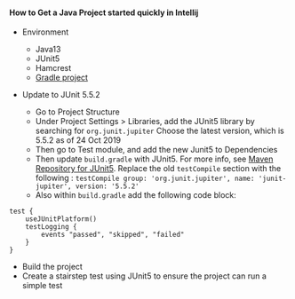 #### How to Get a Java Project started quickly in Intellij

* Environment 
  - Java13
  - JUnit5
  - Hamcrest
  - [Gradle project](https://www.jetbrains.com/help/idea/work-with-gradle-projects.html)

* Update to JUnit 5.5.2
  - Go to Project Structure 
  - Under Project Settings > Libraries, add the JUnit5 library by searching for `org.junit.jupiter` Choose the latest version, which is 5.5.2 as of 24 Oct 2019
  - Then go to Test module, and add the new Junit5 to Dependencies 
  - Then update `build.gradle` with JUnit5. For more info, see [Maven Repository for JUnit5](https://mvnrepository.com/artifact/org.junit.jupiter/junit-jupiter/5.5.2). Replace the old `testCompile` section with the following : ```testCompile group: 'org.junit.jupiter', name: 'junit-jupiter', version: '5.5.2'```
  - Also within `build.gradle` add the following code block:

```
test {
    useJUnitPlatform()
    testLogging {
        events "passed", "skipped", "failed"
    }
}
```
  - Build the project
  - Create a stairstep test using JUnit5 to ensure the project can run a simple test
